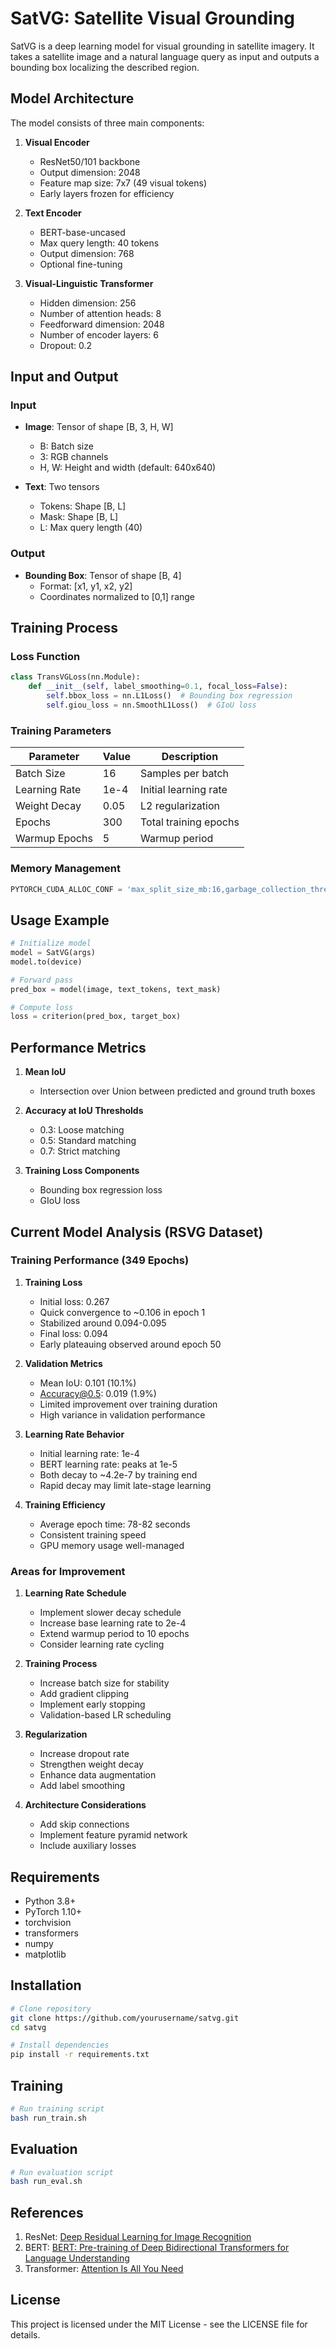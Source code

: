 # SatVG: Satellite Visual Grounding

SatVG is a deep learning model for visual grounding in satellite imagery. It takes a satellite image and a natural language query as input and outputs a bounding box localizing the described region.

## Model Architecture

The model consists of three main components:

1. **Visual Encoder**
   - ResNet50/101 backbone
   - Output dimension: 2048
   - Feature map size: 7x7 (49 visual tokens)
   - Early layers frozen for efficiency

2. **Text Encoder**
   - BERT-base-uncased
   - Max query length: 40 tokens
   - Output dimension: 768
   - Optional fine-tuning

3. **Visual-Linguistic Transformer**
   - Hidden dimension: 256
   - Number of attention heads: 8
   - Feedforward dimension: 2048
   - Number of encoder layers: 6
   - Dropout: 0.2

## Input and Output

### Input
- **Image**: Tensor of shape [B, 3, H, W]
  - B: Batch size
  - 3: RGB channels
  - H, W: Height and width (default: 640x640)

- **Text**: Two tensors
  - Tokens: Shape [B, L]
  - Mask: Shape [B, L]
  - L: Max query length (40)

### Output
- **Bounding Box**: Tensor of shape [B, 4]
  - Format: [x1, y1, x2, y2]
  - Coordinates normalized to [0,1] range

## Training Process

### Loss Function
```python
class TransVGLoss(nn.Module):
    def __init__(self, label_smoothing=0.1, focal_loss=False):
        self.bbox_loss = nn.L1Loss()  # Bounding box regression
        self.giou_loss = nn.SmoothL1Loss()  # GIoU loss
```

### Training Parameters
| Parameter | Value | Description |
|-----------|-------|-------------|
| Batch Size | 16 | Samples per batch |
| Learning Rate | 1e-4 | Initial learning rate |
| Weight Decay | 0.05 | L2 regularization |
| Epochs | 300 | Total training epochs |
| Warmup Epochs | 5 | Warmup period |

### Memory Management
```python
PYTORCH_CUDA_ALLOC_CONF = 'max_split_size_mb:16,garbage_collection_threshold:0.8,expandable_segments:True'
```

## Usage Example

```python
# Initialize model
model = SatVG(args)
model.to(device)

# Forward pass
pred_box = model(image, text_tokens, text_mask)

# Compute loss
loss = criterion(pred_box, target_box)
```

## Performance Metrics

1. **Mean IoU**
   - Intersection over Union between predicted and ground truth boxes

2. **Accuracy at IoU Thresholds**
   - 0.3: Loose matching
   - 0.5: Standard matching
   - 0.7: Strict matching

3. **Training Loss Components**
   - Bounding box regression loss
   - GIoU loss

## Current Model Analysis (RSVG Dataset)

### Training Performance (349 Epochs)

1. **Training Loss**
   - Initial loss: 0.267
   - Quick convergence to ~0.106 in epoch 1
   - Stabilized around 0.094-0.095
   - Final loss: 0.094
   - Early plateauing observed around epoch 50

2. **Validation Metrics**
   - Mean IoU: 0.101 (10.1%)
   - Accuracy@0.5: 0.019 (1.9%)
   - Limited improvement over training duration
   - High variance in validation performance

3. **Learning Rate Behavior**
   - Initial learning rate: 1e-4
   - BERT learning rate: peaks at 1e-5
   - Both decay to ~4.2e-7 by training end
   - Rapid decay may limit late-stage learning

4. **Training Efficiency**
   - Average epoch time: 78-82 seconds
   - Consistent training speed
   - GPU memory usage well-managed

### Areas for Improvement

1. **Learning Rate Schedule**
   - Implement slower decay schedule
   - Increase base learning rate to 2e-4
   - Extend warmup period to 10 epochs
   - Consider learning rate cycling

2. **Training Process**
   - Increase batch size for stability
   - Add gradient clipping
   - Implement early stopping
   - Validation-based LR scheduling

3. **Regularization**
   - Increase dropout rate
   - Strengthen weight decay
   - Enhance data augmentation
   - Add label smoothing

4. **Architecture Considerations**
   - Add skip connections
   - Implement feature pyramid network
   - Include auxiliary losses

## Requirements

- Python 3.8+
- PyTorch 1.10+
- torchvision
- transformers
- numpy
- matplotlib

## Installation

```bash
# Clone repository
git clone https://github.com/yourusername/satvg.git
cd satvg

# Install dependencies
pip install -r requirements.txt
```

## Training

```bash
# Run training script
bash run_train.sh
```

## Evaluation

```bash
# Run evaluation script
bash run_eval.sh
```

## References

1. ResNet: [Deep Residual Learning for Image Recognition](https://arxiv.org/abs/1512.03385)
2. BERT: [BERT: Pre-training of Deep Bidirectional Transformers for Language Understanding](https://arxiv.org/abs/1810.04805)
3. Transformer: [Attention Is All You Need](https://arxiv.org/abs/1706.03762)

## License

This project is licensed under the MIT License - see the LICENSE file for details. 